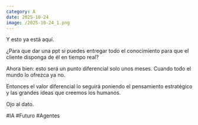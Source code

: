 ```yaml
--- 
category: A 
date: 2025-10-24 
image: /2025-10-24_1.png 
--- 
```


Y esto ya está aquí.

¿Para que dar una ppt si puedes entregar todo el conocimiento para que el cliente disponga de él en tiempo real?

Ahora bien: esto será un punto diferencial solo unos meses. Cuando todo el mundo lo ofrezca ya no. 

Entonces el valor diferencial lo seguirá poniendo el pensamiento estratégico y las grandes ideas que creemos los humanos.

Ojo al dato.

#IA #Futuro #Agentes